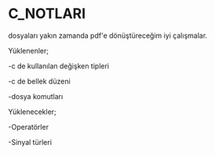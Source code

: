 # C_NOTLARI

dosyaları yakın zamanda pdf'e dönüştüreceğim iyi çalışmalar.

Yüklenenler;

-c de kullanılan değişken tipleri

-c de bellek düzeni

-dosya komutları

Yüklenecekler;

-Operatörler

-Sinyal türleri
